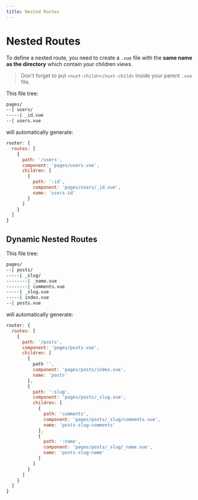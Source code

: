 ```yaml
---
title: Nested Routes
---
```


# Nested Routes

To define a nested route, you need to create a `.vue` file with the **same name as the directory** which contain your children views.
> Don't forget to put `<nuxt-child></nuxt-child>` inside your parent `.vue` file.

This file tree:

```bash
pages/
--| users/
-----| _id.vue
--| users.vue
```

will automatically generate:

```js
router: {
  routes: [
    {
      path: '/users',
      component: 'pages/users.vue',
      children: [
        {
          path: ':id',
          component: 'pages/users/_id.vue',
          name: 'users-id'
        }
      ]
    }
  ]
}
```

## Dynamic Nested Routes

This file tree:

```bash
pages/
--| posts/
-----| _slug/
--------| _name.vue
--------| comments.vue
-----| _slug.vue
-----| index.vue
--| posts.vue
```

will automatically generate:

```js
router: {
  routes: [
    {
      path: '/posts',
      component: 'pages/posts.vue',
      children: [
        {
          path '',
          component: 'pages/posts/index.vue',
          name: 'posts'
        },
        {
          path: ':slug',
          component: 'pages/posts/_slug.vue',
          children: [
            {
              path: 'comments',
              component: 'pages/posts/_slug/comments.vue',
              name: 'posts-slug-comments'
            },
            {
              path: ':name',
              component: 'pages/posts/_slug/_name.vue',
              name: 'posts-slug-name'
            }
          ]
        }
      ]
    }
  ]
}
```
